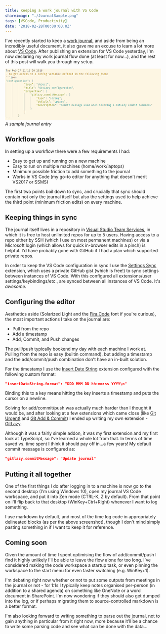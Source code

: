 ```yaml
---
title: Keeping a work journal with VS Code
shareimage: "./JournalSample.png"
tags: [VSCode, Productivity]
date: "2018-02-28T00:00:00.0Z"
---
```


I've recently started to keep a [work journal](https://peterlyons.com/leveling-up#your-work-journal), and aside from being an incredibly useful document, it also gave me an excuse to learn a lot more about [VS Code](https://code.visualstudio.com/). After publishing an extension for VS Code yesterday, I'm now declaring my work journal flow done (at least for now...), and the rest of this post will walk you through my setup.

![Sample Journal](./JournalSample.png)
_A sample journal entry_

<!--more-->

## Workflow goals

In setting up a workflow there were a few requirements I had:

- Easy to get up and running on a new machine
- Easy to run on multiple machines (home/work/laptops)
- Minimum possible friction to add something to the journal
- Works in VS Code (my go-to editor for anything that doesn't merit VS2017 or SSMS)

The first two points boil down to sync, and crucially that sync should contain not only the journal itself but also the settings used to help achieve the third point (minimum friction edits) on every machine.

## Keeping things in sync

The journal itself lives in a repository in [Visual Studio Team Services](https://www.visualstudio.com/team-services/), in which it is free to host unlimited repos for up to 5 users. Having access to a repo either by SSH (which I use on most permanent machines) or via a Microsoft login (which allows for quick in-browser edits in a pinch) is helpful. I'd have probably gone with GitHub if I had a plan which supported private repos.

In order to keep the VS Code configuration in sync I use the [Settings Sync](https://marketplace.visualstudio.com/items?itemName=Shan.code-settings-sync) extension, which uses a private GitHub gist (which is free!) to sync settings between instances of VS Code. With this configured all extensions/user settings/keybindings/etc., are synced between all instances of VS Code. It's _awesome_.

## Configuring the editor

Aesthetics aside (Solarized Light and the [Fira Code](https://github.com/tonsky/FiraCode) font if you're curious), the most important actions I take on the journal are:

- Pull from the repo
- Add a timestamp
- Add, Commit, and Push changes

The pull/push typically bookend my day with each machine I work at. Pulling from the repo is easy (builtin command), but adding a timestamp and the add/commit/push combination don't have an in-built solution.

For the timestamp I use the [Insert Date String](https://marketplace.visualstudio.com/items?itemName=jsynowiec.vscode-insertdatestring) extension configured with the following custom format:

```json
"insertDateString.format": "DDD MMM DD hh:mm:ss YYYY\n"
```

Binding this to a key means hitting the key inserts a timestamp and puts the cursor on a newline.

Solving for add/commit/push was actually much harder than I thought it would be, and after looking at a few extensions which came close (like [Git Urgent!](https://marketplace.visualstudio.com/items?itemName=arafathusayn.git-urgent) and [Git Add & Commit](https://marketplace.visualstudio.com/items?itemName=ivangabriele.vscode-git-add-and-commit)) I ended up writing my own extension - [GitLazy](https://marketplace.visualstudio.com/items?itemName=taddison.gitlazy).

Although it was a fairly simple addon, it was my first extension and my first look at TypeScript, so I've learned a whole lot from that. In terms of time saved vs. time spent I think it should pay off in...a few years! My default commit message is configured as:

```json
"gitlazy.commitMessage": "Update journal"
```

## Putting it all together

One of the first things I do after logging in to a machine is now go to the second desktop (I'm using Windows 10), open my journal VS Code workspace, and put it into Zen mode (CTRL-K, Z by default). From that point on I'll flip back to that desktop (WinKey+Ctrl+Right) whenever I want to log something.

I use markdown by default, and most of the time log code in appropriately delineated blocks (as per the above screenshot), though I don't mind simply pasting something in if I want to keep it for reference.

## Coming soon

Given the amount of time I spent optimising the flow of add/commit/push I find it highly unlikely I'll be able to leave the flow alone for too long. I've considered making the code workspace a startup task, or even pinning the workspace to the start menu for even faster switching (e.g. WinKey+1).

I'm debating right now whether or not to put some outputs from meetings in the journal or not - for 1:1s I typically keep notes organised per-person (in addition to a shared agenda) on something like OneNote or a word document in SharePoint. I'm now wondering if they should also get dumped into the log, or if perhaps migrating them to source-controlled markdown is a better format.

I'm also looking forward to writing something to parse out the journal, not to gain anything in particular from it right now, more because it'll be a chance to write some parsing code and see what can be done with the data...
